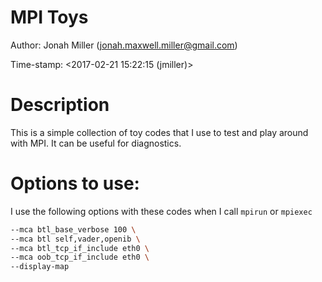 MPI Toys
========

Author: Jonah Miller (jonah.maxwell.miller@gmail.com)

Time-stamp: <2017-02-21 15:22:15 (jmiller)>

# Description

This is a simple collection of toy codes that I use to test and play
around with MPI. It can be useful for diagnostics.

# Options to use:

I use the following options with these codes when I call `mpirun` or `mpiexec`

```bash
--mca btl_base_verbose 100 \
--mca btl self,vader,openib \
--mca btl_tcp_if_include eth0 \
--mca oob_tcp_if_include eth0 \
--display-map
```

